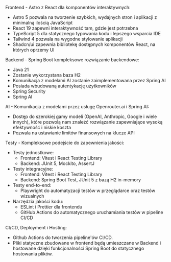 Frontend - Astro z React dla komponentów interaktywnych:
- Astro 5 pozwala na tworzenie szybkich, wydajnych stron i aplikacji z minimalną ilością JavaScript
- React 19 zapewni interaktywność tam, gdzie jest potrzebna
- TypeScript 5 dla statycznego typowania kodu i lepszego wsparcia IDE
- Tailwind 4 pozwala na wygodne stylowanie aplikacji
- Shadcn/ui zapewnia bibliotekę dostępnych komponentów React, na których oprzemy UI

Backend - Spring Boot kompleksowe rozwiązanie backendowe:
- Java 21
- Zostanie wykorzystana baza H2
- Komunikacja z modelami AI zostanie zaimplementowana przez Spring AI
- Posiada wbudowaną autentykację użytkowników
- Spring Security
- Spring AI

AI - Komunikacja z modelami przez usługę Openrouter.ai i Spring AI:
- Dostęp do szerokiej gamy modeli (OpenAI, Anthropic, Google i wiele innych), które pozwolą nam znaleźć rozwiązanie zapewniające wysoką efektywność i niskie koszta
- Pozwala na ustawianie limitów finansowych na klucze API

Testy - Kompleksowe podejście do zapewnienia jakości:

- Testy jednostkowe:
  - Frontend: Vitest i React Testing Library
  - Backend: JUnit 5, Mockito, AssertJ
- Testy integracyjne:
  - Frontend: Vitest i React Testing Library
  - Backend: Spring Boot Test, JUnit 5 z bazą H2 in-memory
- Testy end-to-end:
  - Playwright do automatyzacji testów w przeglądarce oraz testów wizualnych
- Narzędzia jakości kodu:
  - ESLint i Prettier dla frontendu
  - GitHub Actions do automatycznego uruchamiania testów w pipeline CI/CD

CI/CD, Deployment i Hosting:
- Github Actions do tworzenia pipeline'ów CI/CD.
- Pliki statyczne zbudowane w frontend będą umieszczane w Backend i hostowane dzięki funkcjonalności Spring Boot do statycznego hostowania plików.